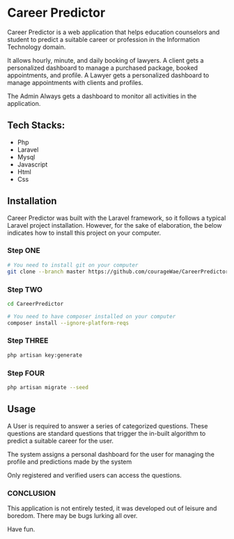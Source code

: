 # Career Predictor

Career Predictor is a web application that helps education counselors and student to predict a suitable career or profession in the Information Technology domain.

It allows hourly, minute, and daily booking of lawyers.
A client gets a personalized dashboard to manage a purchased package, booked appointments, and profile. 
A Lawyer gets a personalized dashboard to manage appointments with clients and profiles.

The Admin Always gets a dashboard to monitor all activities in the application.

## Tech Stacks:

* Php
* Laravel
* Mysql
* Javascript
* Html
* Css

## Installation

Career Predictor was built with the Laravel framework, so it follows a typical Laravel project installation. However, for the sake of elaboration, the below indicates how to install this project on your computer.


### Step ONE

```bash
# You need to install git on your computer
git clone --branch master https://github.com/courageWae/CareerPredictor.git
```
### Step TWO

```bash
cd CareerPredictor

# You need to have composer installed on your computer
composer install --ignore-platform-reqs
```
### Step THREE

```bash
php artisan key:generate
```
### Step FOUR

```bash
php artisan migrate --seed
```

## Usage
A User is required to answer a series of categorized questions. These questions are standard questions that trigger the in-built algorithm to predict a suitable career for the user.

The system assigns a personal dashboard for the user for managing the profile and predictions made by the system

Only registered and verified users can access the questions.

### CONCLUSION
This application is not entirely tested, it was developed out of leisure and boredom. There may be bugs lurking all over.

Have fun.

